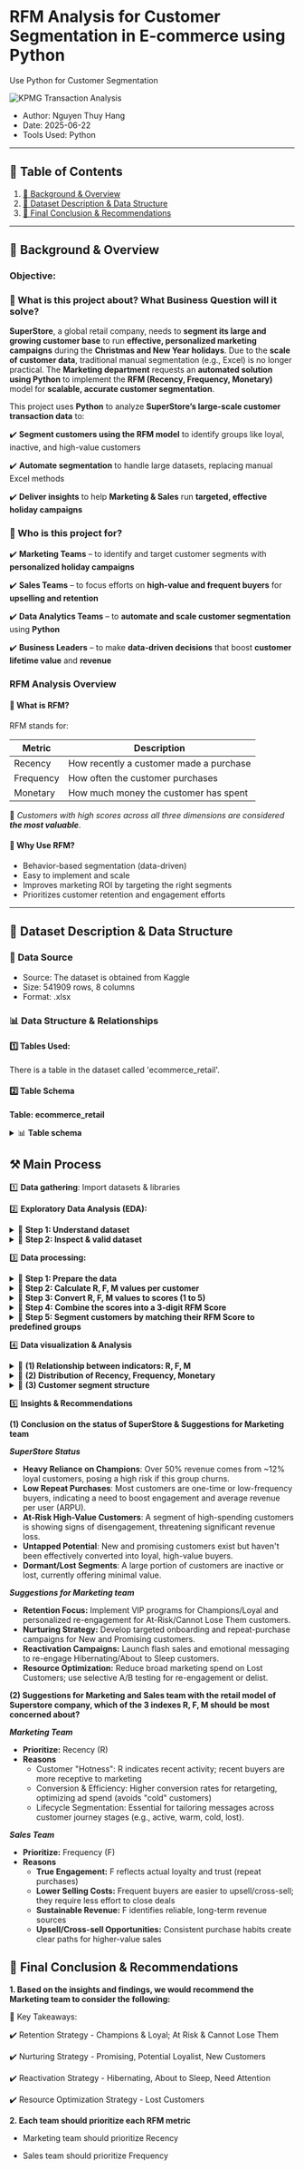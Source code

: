 # RFM Analysis for Customer Segmentation in E-commerce using Python
Use Python for Customer Segmentation

![KPMG Transaction Analysis](https://github.com/Dorothy-Ho-Vy/Sample_SQL_Python_template/blob/4dee6ff56077b90b1aea82e8517136f7185a77a3/Blue%20White%20Modern%20Payment%20Gateway%20Service%20Twitter%20Post.png.crdownload)

- Author: Nguyen Thuy Hang  
- Date: 2025-06-22
- Tools Used: Python  

---

## 📑 Table of Contents  
1. [📌 Background & Overview](#-background--overview)  
2. [📂 Dataset Description & Data Structure](#-dataset-description--data-structure)  
3. [🔎 Final Conclusion & Recommendations](#-final-conclusion--recommendations)

---

## 📌 Background & Overview  

### Objective:
### 📖 What is this project about? What Business Question will it solve?

**SuperStore**, a global retail company, needs to **segment its large and growing customer base** to run **effective, personalized marketing campaigns** during the **Christmas and New Year holidays**. Due to the **scale of customer data**, traditional manual segmentation (e.g., Excel) is no longer practical. The **Marketing department** requests an **automated solution using Python** to implement the **RFM (Recency, Frequency, Monetary)** model for **scalable, accurate customer segmentation**.


This project uses **Python** to analyze **SuperStore’s large-scale customer transaction data** to:

✔️ **Segment customers using the RFM model** to identify groups like loyal, inactive, and high-value customers

✔️ **Automate segmentation** to handle large datasets, replacing manual Excel methods

✔️ **Deliver insights** to help **Marketing & Sales** run **targeted, effective holiday campaigns**

 

### 👤 Who is this project for?  

✔️ **Marketing Teams** – to identify and target customer segments with **personalized holiday campaigns**

✔️ **Sales Teams** – to focus efforts on **high-value and frequent buyers** for **upselling and retention**

✔️ **Data Analytics Teams** – to **automate and scale customer segmentation** using **Python**

✔️ **Business Leaders** – to make **data-driven decisions** that boost **customer lifetime value** and **revenue**


### RFM Analysis Overview
#### 🔹 What is RFM?

RFM stands for:

| Metric    | Description                                  |
|-----------|----------------------------------------------|
| Recency   | How recently a customer made a purchase      |
| Frequency | How often the customer purchases             |
| Monetary  | How much money the customer has spent        |

🔗 *Customers with high scores across all three dimensions are considered **the most valuable***.

#### 🧠 Why Use RFM?

- Behavior-based segmentation (data-driven)
- Easy to implement and scale
- Improves marketing ROI by targeting the right segments
- Prioritizes customer retention and engagement efforts
  
---

## 📂 Dataset Description & Data Structure  

### 📌 Data Source  
- Source: The dataset is obtained from Kaggle
- Size: 541909 rows, 8 columns
- Format: .xlsx  

### 📊 Data Structure & Relationships  

#### 1️⃣ Tables Used:  
There is a table in the dataset called 'ecommerce_retail'. 

#### 2️⃣ Table Schema 

**Table: ecommerce_retail**
<details>
  <summary>📊 <strong>Table schema</strong></summary>

| Column Name | Data Type | Description |  
|-------------|----------|-------------|  
| InvoiceNo  |  object   | Invoice number |  
| StockCode  |  object     | Product (item) code |  
| Description    | object     | Product (item) name |  
| Quantity    | int64   | The quantities of each product (item) per transaction |  
| InvoiceDate    | datetime64[ns]  | Invoice Date and time |  
| UnitPrice    | float64   | Unit price |  
| CustomerID    | float64    | Customer number |  
| Country    | object   | Country name |  
</details>


## ⚒️ Main Process

1️⃣ **Data gathering**: Import datasets & libraries

2️⃣ **Exploratory Data Analysis (EDA):** 

<details>
  <summary>🧩 <strong>Step 1: Understand dataset</strong></summary>
****

(1) Use "df.shape"  to immediately know the number of transactions (rows) and types of information (columns) you're dealing with.
```python
ecommerce_retail.shape
```
*Result*: (541909, 8) -> you have over half a million transactions with 8 different attributes each

(2) Use "df.info()" to provides a quick summary of the structure and quality of ecommerce_retail
```python
ecommerce_retail.info()
```
*Result*:
- The DataFrame has 541,909 rows and 8 columns.
- The columns Description (missing 1,554 values) and CustomerID (missing 135,080 values) have missing data.
- The data types of the columns (e.g. InvoiceDate is datetime64[ns] which is fine, but CustomerID is float64 even though it is an ID).
- The total amount of memory the DataFrame taking up is 33.1+ MB

(3) Use "df.head(10)" to visually inspect the actual data for the first 10 transactions
```python
ecommerce_retail.head(10)
```

(4) Use "df.describe()" to get a quick statistical summary of numerical columns like Quantity and UnitPrice
```python
ecommerce_retail.describe()
```
</details>


<details>
  <summary>🧩 <strong>Step 2: Inspect & valid dataset</strong></summary>
****

- First of all, use ProfileReport to  generate automated Exploratory Data Analysis (EDA) reports for ecommerce_retail, this provide a quick overview of data quality, missing values, and variable distribution, helping you understand your ecommerce_retail data immediately
```python
profile = ProfileReport(ecommerce_retail, title="EDA Report", explorative=True)
profile.to_notebook_iframe()
```

***(1) Data type*** 

Checking data types identifies data's nature and initial quality issues, while changing them ensures correct operations, optimized performance, and compatibility for analysis.

- Change datatype of "InvoiceID" & "StockCode" & "CustomerID" to STRING because InvoiceID usually includes numbers & letters
- "Description", "Country" -> description / country name -> change datatype of these 2 columns to STRING

*Before

<img width="163" alt="{0CFCB0C3-A158-4523-941B-02580D70A53E}" src="https://github.com/user-attachments/assets/541113a9-b9ca-4d03-ae8b-e6bdc8df1d15" />

*After 

<img width="160" alt="{7414B09B-650A-4AA0-9C7B-663D335BAF30}" src="https://github.com/user-attachments/assets/86910594-b746-4fe1-becf-a880a1cab78d" />

***(2) Missing Value***

Checking missing values helps identify data quality issues and incompleteness. Handling them prevents analysis errors, ensures accurate results, and improves model performance by providing complete data.

"Description", "CustomerID" -> Next step:
- Remove lines without Description information because Unit Price = 0 and no Customer ID information
- Remove lines without CustomerID information because it will not be possible to identify the customer segment

*Before

<img width="129" alt="{E86A6975-448B-4685-8C86-443125EA59FF}" src="https://github.com/user-attachments/assets/5e82199c-9c3f-43a9-bd75-0f0c02c3d11d" />

*After

<img width="99" alt="{7D4F5A14-D448-4E0D-8B8C-468E36A7AD4E}" src="https://github.com/user-attachments/assets/f2fd9ae8-4a15-4af8-8f54-35043917ef6d" />


***(3) Unique Value***

- Understand Categorical Variables: See distinct categories and their counts for analysis
- Verify Identifier Columns: Confirm uniqueness of IDs and spot duplicates
- Aid Data Cleaning & Preprocessing: Identify inconsistencies or values needing standardization

<img width="128" alt="{89F9632E-0C0E-4A91-9EC7-59A9DC7A9C60}" src="https://github.com/user-attachments/assets/81b297c3-ece0-4c20-87f4-149a122e44b6" />


***(4) Duplicate Value***

Checking duplicates is to find redundant or erroneous entries, while removing them is to ensure accurate analysis, prevent bias, and maintain data integrity.

Duplicates: 5225 rows -> Next step: Delete rows

***(5) Outliers***

Check outliers is to find unusual or extreme data points that can skew results, while dealing with them is to prevent data distortion, ensure accurate analysis, and improve model performance.

Result: 25616 rows × 12 columns 
-> Next step: no action because some customers buy small quantities, some customers buy large quantities

***(6) Valid Value***

Checking valid values is to find data outside expected logical or business ranges, while dealing with them is to prevent errors, ensure data integrity, and derive reliable insights.

- Quantity < 0: Return transaction, not actual sale -> Remove these rows
- Unit Price < 0: Data error or invalid value -> Remove these rows

***(7) Distribution***

Checking distribution is to understand how data values are spread and concentrated, detect outliers, guide data transformations, and inform model selection for better analysis.

In this case, use logarithm is to make highly skewed data distributions more symmetrical and easier to visualize, compressing wide value ranges and highlighting patterns.

<img width="433" alt="{DB8D25CB-1A07-4CCC-AA7B-1BC8D6FFE70C}" src="https://github.com/user-attachments/assets/19085132-dd69-4ce8-8b32-62c0d24e1694" />

<img width="487" alt="{A115DE8D-1F29-483A-B540-CA85ED359F48}" src="https://github.com/user-attachments/assets/ae737372-b36f-45d0-9f44-fd1c74dcd27a" />

-> Both Quantity and TotalPrice are strongly skewed towards small values. The logarithmic plot shows that Quantity has specific common purchase levels, while TotalPrice after the logarithm transformation becomes more concentrated and symmetrical, indicating that the majority of transactions have total values ​​within a certain range.
</details>



3️⃣ **Data processing:** 

<details>
  <summary>🧩 <strong>Step 1: Prepare the data</strong></summary>

 - Calculate TotalPrice for each transaction by multiplying quantity × unit price.
- Set a reference date (Dec 31, 2011) to measure recency from.
</details>


<details>
  <summary>🧩 <strong>Step 2: Calculate R, F, M values per customer</strong></summary>
#### 
- Recency: Days since the customer’s last purchase (difference between reference date and last purchase date).
- Frequency: Count of unique purchase invoices (how often the customer bought).
- Monetary: Total money spent by the customer.
</details>

<details>
  <summary>🧩 <strong>Step 3: Convert R, F, M values to scores (1 to 5)</strong></summary>
- For Recency, lower days mean higher score (5 = most recent buyers).
- For Frequency and Monetary, higher values get higher scores (5 = most frequent/spending customers).

-> This is done by splitting customers into 5 groups (quintiles) based on each metric.
</details>

<details>
  <summary>🧩 <strong>Step 4: Combine the scores into a 3-digit RFM Score</strong></summary>

 -> Concatenate the R, F, and M scores into a single string, e.g., "545".
</details>

<details>
  <summary>🧩 <strong>Step 5: Segment customers by matching their RFM Score to predefined groups</strong></summary>

 - Use the mapping table of RFM Score patterns (like "555", "544", etc.) to assign customers into segments such as Champions, Loyal, At Risk, Lost, etc.
- This allows tailoring marketing strategies to each customer group.

<details>
  <summary>🧩 <strong>Click here to see RFM Segments</strong></summary>

| Segment               | RFM Score Patterns |
|-----------------------|-------------------|
| **Champions**         | 555, 554, 544, 545, 454, 455, 445 |
| **Loyal**             | 543, 444, 435, 355, 354, 345, 344, 335 |
| **Potential Loyalist**| 553, 551, 552, 541, 542, 533, 532, 531, 452, 451, 442, 441, 431, 453, 433, 432, 423, 353, 352, 351, 342, 341, 333, 323 |
| **New Customers**     | 512, 511, 422, 421, 412, 411, 311 |
| **Promising**         | 525, 524, 523, 522, 521, 515, 514, 513, 425, 424, 413, 414, 415, 315, 314, 313 |
| **Need Attention**    | 535, 534, 443, 434, 343, 334, 325, 324 |
| **About To Sleep**    | 331, 321, 312, 221, 213, 231, 241, 251 |
| **At Risk**           | 255, 254, 245, 244, 253, 252, 243, 242, 235, 234, 225, 224, 153, 152, 145, 143, 142, 135, 134, 133, 125, 124 |
| **Cannot Lose Them**  | 155, 154, 144, 214, 215, 115, 114, 113 |
| **Hibernating**       | 332, 322, 233, 232, 223, 222, 132, 123, 122, 212, 211 |
| **Lost**              | 111, 112, 121, 131, 141, 151 |

> Use RFM segmentation to tailor marketing strategies, target reactivation campaigns, and maximize lifetime value.
</details>
</details>

4️⃣ **Data visualization & Analysis** 

<details>
  <summary> 🧩 <strong>(1) Relationship between indicators: R, F, M</strong></summary>
 
While the main analysis uses **RFM model** to segment customers for strategic actions,  this section dives deeper into the **interplay between Recency, Frequency, and Monetary**.  It helps uncover **specific customer behaviors** inside and across segments,  revealing *hidden value, churn risk, and growth potential*.

![image](https://github.com/user-attachments/assets/bd683818-74db-4d78-9356-cbbbf60d4e15)

![image](https://github.com/user-attachments/assets/9e7ffde6-5730-463d-a7e4-b2fdcdb1dc49)

*Observations:*

- Emerging High-Value Customers: A significant group (R=5, F=3-4, M=4-5) are recent, moderately frequent, and high-spending – a promising core for future Champions.
- High-Value Churn Risk: Customers with low Recency (R=1) but high past Monetary (M=4-5) are valuable but at high risk of churn.
Frequent Low-Value Buyers: A segment with high Frequency (F=4) but low Monetary (M=1-2) indicates loyal but low-spending customers.
- Newly Re-engaged, Low Value: Customers with high Recency (R=5) but low Frequency/Monetary (F=1, M=1) are recently reactivated but not yet valuable.

*Recommendations*

- Nurture Emerging VIPs: Offer early VIP benefits, exclusive experiences, and tailored loyalty programs to develop the R5F3-4M4-5 group.
- Win Back High-Value Churners: Deploy personalized re-engagement emails and exclusive "welcome back" vouchers for R1M4-5 customers.
- Increase ARPU for Loyal Low-Spenders: Promote product bundles, tiered discounts, and value-added services (e.g., free shipping thresholds) for F4M1-2 customers.
- Convert New Re-engagers: Offer incentives for a second purchase and provide a superior onboarding experience for R5F1M1 customers.
</details>

<details>
  <summary>🧩  <strong>(2) Distribution of Recency, Frequency, Monetary</strong></summary>

To support segmentation logic, this section visualizes the **distribution of Recency, Frequency, and Monetary** across all customers.  
It helps assess the **shape of the customer base** - e.g., how active, how loyal, how valuable they are - and informs whether the segmentation is well-balanced or skewed.
 
***Distribution (remove outliers)***

![image](https://github.com/user-attachments/assets/fd742b3c-62d3-408d-8c83-61022952a79e)


***Distributions (for outliers -> high spending)***

![image](https://github.com/user-attachments/assets/c238e6d7-22ee-4089-ba8c-73807abe7945)

***Compare outliers vs total RFM average***

<img width="244" alt="{E8DED7DD-310C-4D61-974C-C4EED177D915}" src="https://github.com/user-attachments/assets/9d0d99d4-661a-452a-80ca-46a33e802b04" />

*Observations*

- Recency: Customer base is largely active (many recent buyers), though a small segment is at risk (inactive for 150+ days).
- Frequency: The majority are low-frequency buyers (1-3 purchases), indicating low repeat purchase rates.
- Monetary: Most customers are low-spenders, but a small, high-value segment (outliers) exists.
- High-Value Customers: This small group of "Champions" exhibits very active, frequent, and recent purchasing behavior, driving significant value.

-> SuperStore has an active customer base but struggles with repeat purchases. A critical, high-value customer segment requires dedicated engagement.

*Recommendations*

- Implement retargeting for inactive/low-frequency customers
- Develop a "VIP" program for high-spenders
- Utilize customer segmentation for personalized marketing strategies
</details>


<details>
  <summary>🧩 <strong>(3) Customer segment structure</strong></summary>
****
→ Analyze the size of each customer group to understand dominant segments and prioritize strategies.

***Total numbers of customers & revenue by segment***

<img width="440" alt="{2179BD22-7200-4FB0-A2CE-0EC09FAB2010}" src="https://github.com/user-attachments/assets/6ea52092-120a-4575-a5fb-f1133e4e795e" />

![image](https://github.com/user-attachments/assets/02d7e8dd-6eb9-4545-9543-10cd51272d3a)

![image](https://github.com/user-attachments/assets/5c485388-cb36-4d40-8d15-bce0f4bbb422)

*Observations*

- High Value Concentrated: A small group of Champions (12% customers) drives over half (55%) of the total revenue. Loyal customers also contribute significantly with potential to grow.
- Large Potential Base: New and Promising customers form a large group with low current revenue, representing future growth.
- Significant Churn Risk: At-Risk and Cannot Lose Them segments show declining interaction but still hold substantial value, indicating potential revenue loss if unaddressed.
- Low Value, High Volume: Lost Customers are the largest group by count but contribute very little revenue.

*Recommendations*

- Prioritize Core: Implement VIP programs for Champions and growth incentives for Loyal customers to ensure retention and progression.
- Nurture & Convert: Develop robust onboarding and personalized engagement for New and Promising customers to foster loyalty.
- Re-engage Proactively: Launch targeted, personalized reactivation campaigns for At-Risk and Cannot Lose Them segments to prevent churn.
- Optimize Spend: Reduce broad marketing efforts on Lost Customers, focusing instead on highly selective re-engagement or reallocating resources to higher-potential segments.
</details>


5️⃣ **Insights & Recommendations**

**(1) Conclusion on the status of SuperStore & Suggestions for Marketing team**

***SuperStore Status***

- **Heavy Reliance on Champions**: Over 50% revenue comes from ~12% loyal customers, posing a high risk if this group churns.  
- **Low Repeat Purchases**: Most customers are one-time or low-frequency buyers, indicating a need to boost engagement and average revenue per user (ARPU).  
- **At-Risk High-Value Customers**: A segment of high-spending customers is showing signs of disengagement, threatening significant revenue loss.  
- **Untapped Potential**: New and promising customers exist but haven't been effectively converted into loyal, high-value buyers.  
- **Dormant/Lost Segments**: A large portion of customers are inactive or lost, currently offering minimal value.  


***Suggestions for Marketing team***

- **Retention Focus:** Implement VIP programs for Champions/Loyal and personalized re-engagement for At-Risk/Cannot Lose Them customers.  
- **Nurturing Strategy:** Develop targeted onboarding and repeat-purchase campaigns for New and Promising customers.  
- **Reactivation Campaigns:** Launch flash sales and emotional messaging to re-engage Hibernating/About to Sleep customers.  
- **Resource Optimization:** Reduce broad marketing spend on Lost Customers; use selective A/B testing for re-engagement or delist.  


**(2) Suggestions for Marketing and Sales team with the retail model of Superstore company, which of the 3 indexes R, F, M should be most concerned about?**

***Marketing Team***

- **Prioritize:** Recency (R)  
- **Reasons**  
   + Customer "Hotness": R indicates recent activity; recent buyers are more receptive to marketing  
   + Conversion & Efficiency: Higher conversion rates for retargeting, optimizing ad spend (avoids "cold" customers)  
   + Lifecycle Segmentation: Essential for tailoring messages across customer journey stages (e.g., active, warm, cold, lost).
     
***Sales Team***

- **Prioritize:** Frequency (F)  
- **Reasons**  
  + **True Engagement:** F reflects actual loyalty and trust (repeat purchases)  
  + **Lower Selling Costs:** Frequent buyers are easier to upsell/cross-sell; they require less effort to close deals  
  + **Sustainable Revenue:** F identifies reliable, long-term revenue sources  
  + **Upsell/Cross-sell Opportunities:** Consistent purchase habits create clear paths for higher-value sales  
  

## 🔎 Final Conclusion & Recommendations  

**1. Based on the insights and findings, we would recommend the Marketing team to consider the following:** 

📌 Key Takeaways:  

✔️ Retention Strategy - Champions & Loyal; At Risk & Cannot Lose Them

✔️ Nurturing Strategy - Promising, Potential Loyalist, New Customers 

✔️ Reactivation Strategy - Hibernating, About to Sleep, Need Attention

✔️ Resource Optimization Strategy - Lost Customers

**2. Each team should prioritize each RFM metric**

- Marketing team should prioritize Recency
  
- Sales team should prioritize Frequency
